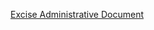  [Excise Administrative Document](https://docs.erp.net/tech/modules/financials/excise/documents/excise-administrative-document.html)